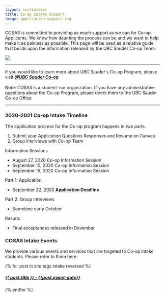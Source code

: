 ```yaml
---
layout: initiatives
title: Co-op Intake Support
image: application-support.svg
---
```


COSAS is committed to providing as much support as we can for Co-op Applicants. We know how daunting the process can be and we want to help make it as painless as possible. This page will be used as a relative guide that builds upon the information released by the UBC Sauder Co-op Team. 

<img class="w-100 h-100" src='{{ site.baseurl }}/static_files/assets/images/intake/support.jpg'/>

* * *
If you would like to learn more about UBC Sauder's Co-op Program, please visit  **_[@UBC Sauder Co-op](https://mybcom.sauder.ubc.ca/career-experience/co-op-program)_**  
<br>
Note: COSAS is a student-run organization. If you have any administrative questions about the Co-op Program, please direct them to the UBC Sauder Co-op Office

* * *

### 2020-2021 Co-op Intake Timeline
The application process for the Co-op program happens in two parts. 
1. Submit your Application Questions Responses and Resume on Canvas
2. Group interviews with Co-op Team

Information Sessions
* August 27, 2020 Co-op Information Session
* September 10, 2020 Co-op Information Session
* September 16, 2020 Co-op Information Session

<!---->

Part 1: Application
* September 22, 2020 **Application Deadline**  

<!---->

Part 2: Group Interviews
* Sometime early October  

<!---->

Results
* Final acceptances released in Devember


### COSAS Intake Events  

We provide various events and services that are targeted to Co-op intake students. Please refer to them here: 

<div>
  {% for post in site.tags.intake reversed %}
      <a class="btn-primary card card-body row my-3 text-dark" href="{{ post.url }}">
        <h5>{{ post.title }} - {{post.event-date}}</h5>
      </a>
  {% endfor %}
</div>